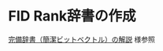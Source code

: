 # FID Rank辞書の作成

[完備辞書（簡潔ビットベクトル）の解説](https://takeda25.hatenablog.jp/entry/20140201/1391250137) 様参照
